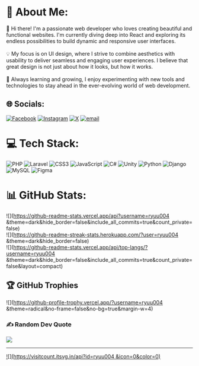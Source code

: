 # 💫 About Me:
👋 Hi there! I'm a passionate web developer who loves creating beautiful and functional websites. I'm currently diving deep into React and exploring its endless possibilities to build dynamic and responsive user interfaces.<br><br>💡 My focus is on UI design, where I strive to combine aesthetics with usability to deliver seamless and engaging user experiences. I believe that great design is not just about how it looks, but how it works.<br><br>🌱 Always learning and growing, I enjoy experimenting with new tools and technologies to stay ahead in the ever-evolving world of web development.


## 🌐 Socials:
[![Facebook](https://img.shields.io/badge/Facebook-%231877F2.svg?logo=Facebook&logoColor=white)](https://facebook.com/rhyio.tahari.54) [![Instagram](https://img.shields.io/badge/Instagram-%23E4405F.svg?logo=Instagram&logoColor=white)](https://instagram.com/1ryudgaf) [![X](https://img.shields.io/badge/X-black.svg?logo=X&logoColor=white)](https://x.com/RhyioTahari) [![email](https://img.shields.io/badge/Email-D14836?logo=gmail&logoColor=white)](mailto:rhyiotahari@gmail.com) 

# 💻 Tech Stack:
![PHP](https://img.shields.io/badge/php-%23777BB4.svg?style=for-the-badge&logo=php&logoColor=white) ![Laravel](https://img.shields.io/badge/laravel-%23FF2D20.svg?style=for-the-badge&logo=laravel&logoColor=white) ![CSS3](https://img.shields.io/badge/css3-%231572B6.svg?style=for-the-badge&logo=css3&logoColor=white) ![JavaScript](https://img.shields.io/badge/javascript-%23323330.svg?style=for-the-badge&logo=javascript&logoColor=%23F7DF1E) ![C#](https://img.shields.io/badge/c%23-%23239120.svg?style=for-the-badge&logo=csharp&logoColor=white) ![Unity](https://img.shields.io/badge/unity-%23000000.svg?style=for-the-badge&logo=unity&logoColor=white) ![Python](https://img.shields.io/badge/python-3670A0?style=for-the-badge&logo=python&logoColor=ffdd54) ![Django](https://img.shields.io/badge/django-%23092E20.svg?style=for-the-badge&logo=django&logoColor=white) ![MySQL](https://img.shields.io/badge/mysql-4479A1.svg?style=for-the-badge&logo=mysql&logoColor=white) ![Figma](https://img.shields.io/badge/figma-%23F24E1E.svg?style=for-the-badge&logo=figma&logoColor=white)
# 📊 GitHub Stats:
![](https://github-readme-stats.vercel.app/api?username=ryuu004 &theme=dark&hide_border=false&include_all_commits=true&count_private=false)<br/>
![](https://github-readme-streak-stats.herokuapp.com/?user=ryuu004 &theme=dark&hide_border=false)<br/>
![](https://github-readme-stats.vercel.app/api/top-langs/?username=ryuu004 &theme=dark&hide_border=false&include_all_commits=true&count_private=false&layout=compact)

## 🏆 GitHub Trophies
![](https://github-profile-trophy.vercel.app/?username=ryuu004 &theme=radical&no-frame=false&no-bg=true&margin-w=4)

### ✍️ Random Dev Quote
![](https://quotes-github-readme.vercel.app/api?type=horizontal&theme=radical)

---
[![](https://visitcount.itsvg.in/api?id=ryuu004 &icon=0&color=0)](https://visitcount.itsvg.in)

<!-- Proudly created with GPRM ( https://gprm.itsvg.in ) -->
